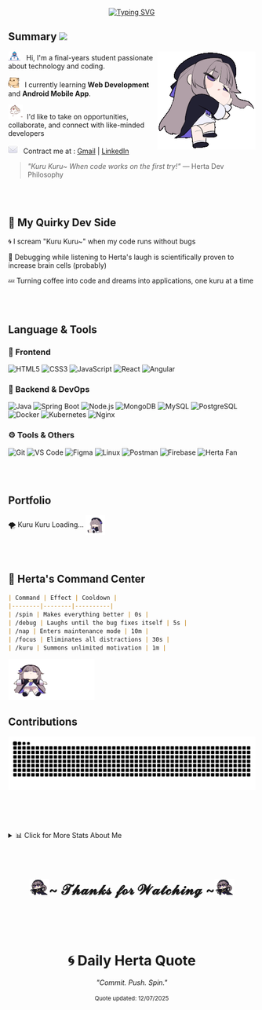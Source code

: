 <!-- Title -->
  <p align="center">
  <a href="https://git.io/typing-svg"><img src="https://readme-typing-svg.herokuapp.com?font=Fira+Code&duration=3000&pause=1500&color=AA00FF&center=true&vCenter=true&width=435&lines=Hello+World+%F0%9F%91%8B%2C+I'm+Lakeserl+;%E2%9C%A8+The+Herta+Dev+%E2%9C%A8;~+Kuru+Kuru+~" alt="Typing SVG" /></a>

</p>

## Summary <img src="https://media.giphy.com/media/mGcNjsfWAjY5AEZNw6/giphy.gif" width="50">

<img align="right" width="200" src="https://github.com/Lakeserl/Lakeserl/blob/main/assets/sleepy-herta.gif" alt="Herta"  />

<img alt="GIF" src="https://github.com/Lakeserl/Lakeserl/blob/main/assets/Developer.gif" width="25" /> &nbsp; Hi, I'm a final-years student passionate about technology and coding.

<img alt="GIF" src="https://github.com/Lakeserl/Lakeserl/blob/main/assets/hyperkitty.gif" width="22" />&nbsp;&nbsp; I currently learning **Web Development** and **Android Mobile App**.

<img alt="GIF" src="https://github.com/Lakeserl/Lakeserl/blob/main/assets/puppy.gif" width="30"/>&nbsp; I'd like to take on opportunities, collaborate, and connect with like-minded developers

<img alt="GIF" src="https://github.com/Lakeserl/Lakeserl/blob/main/assets/mail.gif" width="19"/>&nbsp;&nbsp; Contract me at : [Gmail](mailto:dinhlam18112003@gmail.com) | [LinkedIn](https://www.linkedin.com/in/lâm-vũ-1a8672329/)

> *"Kuru Kuru~ When code works on the first try!"* — Herta Dev Philosophy

<br><br>

## 🧪 My Quirky Dev Side

🌀 I scream "Kuru Kuru~" when my code runs without bugs 

🧠 Debugging while listening to Herta's laugh is scientifically proven to increase brain cells (probably)

💤 Turning coffee into code and dreams into applications, one kuru at a time

<br><br>

## Language & Tools

### 💎 Frontend
<p>
  <img alt="HTML5" src="https://img.shields.io/badge/HTML5-E34F26?style=for-the-badge&logo=html5&logoColor=white" />
  <img alt="CSS3" src="https://img.shields.io/badge/CSS3-1572B6?style=for-the-badge&logo=css3&logoColor=white" />
  <img alt="JavaScript" src="https://img.shields.io/badge/JavaScript-F7DF1E?style=for-the-badge&logo=javascript&logoColor=black" />
  <img alt="React" src="https://img.shields.io/badge/React-20232A?style=for-the-badge&logo=react&logoColor=61DAFB" />
  <img alt="Angular" src="https://img.shields.io/badge/Angular-DD0031?style=for-the-badge&logo=angular&logoColor=white" />
</p>

### 🔮 Backend & DevOps
<p>
  <img alt="Java" src="https://img.shields.io/badge/Java-ED8B00?style=for-the-badge&logo=openjdk&logoColor=white" />
  <img alt="Spring Boot" src="https://img.shields.io/badge/Spring_Boot-6DB33F?style=for-the-badge&logo=spring-boot&logoColor=white" />
  <img alt="Node.js" src="https://img.shields.io/badge/Node.js-43853D?style=for-the-badge&logo=node.js&logoColor=white" />
  <img alt="MongoDB" src="https://img.shields.io/badge/MongoDB-4EA94B?style=for-the-badge&logo=mongodb&logoColor=white" />
  <img alt="MySQL" src="https://img.shields.io/badge/MySQL-00000F?style=for-the-badge&logo=mysql&logoColor=white" />
  <img alt="PostgreSQL" src="https://img.shields.io/badge/PostgreSQL-316192?style=for-the-badge&logo=postgresql&logoColor=white" />
  <img alt="Docker" src="https://img.shields.io/badge/Docker-2496ED?style=for-the-badge&logo=docker&logoColor=white" />
  <img alt="Kubernetes" src="https://img.shields.io/badge/Kubernetes-326CE5?style=for-the-badge&logo=kubernetes&logoColor=white" />
  <img alt="Nginx" src="https://img.shields.io/badge/Nginx-009639?style=for-the-badge&logo=nginx&logoColor=white" />
</p>

### ⚙️ Tools & Others
<p>
  <img alt="Git" src="https://img.shields.io/badge/Git-F05032?style=for-the-badge&logo=git&logoColor=white" />
  <img alt="VS Code" src="https://img.shields.io/badge/Visual_Studio_Code-0078D4?style=for-the-badge&logo=visual%20studio%20code&logoColor=white" />
  <img alt="Figma" src="https://img.shields.io/badge/Figma-F24E1E?style=for-the-badge&logo=figma&logoColor=white" />
  <img alt="Linux" src="https://img.shields.io/badge/Linux-FCC624?style=for-the-badge&logo=linux&logoColor=black" />
  <img alt="Postman" src="https://img.shields.io/badge/Postman-FF6C37?style=for-the-badge&logo=postman&logoColor=white" />
  <img alt="Firebase" src="https://img.shields.io/badge/Firebase-FFCA28?style=for-the-badge&logo=firebase&logoColor=black" />
  <img alt="Herta Fan" src="https://img.shields.io/badge/🌀_Herta_Fan-AA00FF?style=for-the-badge" />
</p>

<br><br>

## Portfolio

🌪️ Kuru Kuru Loading...  <img align="center" width="40" src="https://github.com/Lakeserl/Lakeserl/blob/main/assets/herta.gif"> 


<br><br>

## 🧠 Herta's Command Center

```markdown
| Command | Effect | Cooldown |
|--------|--------|----------|
| /spin | Makes everything better | 0s |
| /debug | Laughs until the bug fixes itself | 5s |
| /nap | Enters maintenance mode | 10m |
| /focus | Eliminates all distractions | 30s |
| /kuru | Summons unlimited motivation | 1m |
```

<img width="35%" src="https://github.com/Lakeserl/Lakeserl/blob/main/assets/lie-around-herta.gif" alt="Herta"  />

<h2>Contributions</h2>

![snake gif](https://github.com/Lakeserl/Lakeserl/blob/output/github-snake-dark.svg)

<br><br><br>


<details>!
<summary>📊 Click for More Stats About Me  </summary>

![Profile Views](https://komarev.com/ghpvc/?username=Lakeserl&color=blueviolet&style=flat-square&label=PROFILE+VIEWS)
  
<div align="center">
  
  <h3>⭐ GitHub Stats</h3>
  <img src="https://github-readme-stats.vercel.app/api?username=Lakeserl&show_icons=true&theme=tokyonight&hide_border=true" />
  <img src="https://github-readme-streak-stats.herokuapp.com/?user=Lakeserl&theme=tokyonight&hide_border=true" />
  
  <h3>💻 Most Used Languages</h3>
  <img src="https://github-readme-stats.vercel.app/api/top-langs/?username=Lakeserl&layout=compact&theme=tokyonight&hide_border=true" />
  
</div>

</details>
<br><br>

<h1 align="center"><img width="40" alt="GIF" src="https://github.com/Lakeserl/Lakeserl/blob/main/assets/kurukuru-herta.gif">~ 𝓣𝓱𝓪𝓷𝓴𝓼 𝓯𝓸𝓻 𝓦𝓪𝓽𝓬𝓱𝓲𝓷𝓰 ~<img width="40" alt="GIF" src="https://github.com/Lakeserl/Lakeserl/blob/main/assets/kurukuru-herta.gif"></h1>

<br><br><br>
<h1 align="center">🌀 Daily Herta Quote</h1>

<!-- HERTA_QUOTE_START -->
<p align="center"><i>"Commit. Push. Spin."</i></p>
<p align="center"><small>Quote updated: 12/07/2025</small></p>
<!-- HERTA_QUOTE_END -->

